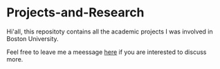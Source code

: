 # Projects-and-Research

Hi'all, this repositoty contains all the academic projects I was involved in Boston University. 

Feel free to leave me a meessage [here](xiangs18@bu.edu) if you are interested to discuss more. 
